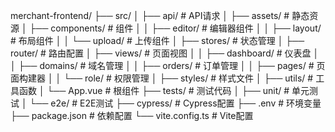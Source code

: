 merchant-frontend/
├── src/
│   ├── api/                  # API请求
│   ├── assets/               # 静态资源
│   ├── components/           # 组件
│   │   ├── editor/           # 编辑器组件
│   │   ├── layout/           # 布局组件
│   │   └── upload/           # 上传组件
│   ├── stores/               # 状态管理
│   ├── router/               # 路由配置
│   ├── views/                # 页面视图
│   │   ├── dashboard/        # 仪表盘
│   │   ├── domains/          # 域名管理
│   │   ├── orders/           # 订单管理
│   │   ├── pages/            # 页面构建器
│   │   └── role/             # 权限管理
│   ├── styles/               # 样式文件
│   ├── utils/                # 工具函数
│   └── App.vue               # 根组件
├── tests/                    # 测试代码
│   ├── unit/                 # 单元测试
│   └── e2e/                  # E2E测试
├── cypress/                  # Cypress配置
├── .env                      # 环境变量
├── package.json              # 依赖配置
└── vite.config.ts            # Vite配置